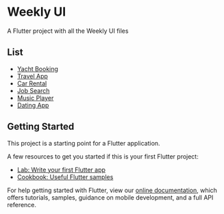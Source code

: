# **Weekly UI**

A Flutter project with all the Weekly UI files

## List
- [Yacht Booking](https://github.com/hexoncode/weekly_ui/blob/master/lib/yacht_view.dart)
- [Travel App](https://github.com/hexoncode/weekly_ui/blob/master/lib/travel_view.dart)
- [Car Rental](https://github.com/hexoncode/weekly_ui/blob/master/lib/car_rental_view.dart)
- [Job Search](https://github.com/hexoncode/weekly_ui/blob/master/lib/job_search_view.dart)
- [Music Player](https://github.com/hexoncode/weekly_ui/blob/master/lib/music_player_view.dart)
- [Dating App](https://github.com/hexoncode/weekly_ui/blob/master/lib/dating_view.dart)

## Getting Started

This project is a starting point for a Flutter application.

A few resources to get you started if this is your first Flutter project:

- [Lab: Write your first Flutter app](https://flutter.dev/docs/get-started/codelab)
- [Cookbook: Useful Flutter samples](https://flutter.dev/docs/cookbook)

For help getting started with Flutter, view our
[online documentation](https://flutter.dev/docs), which offers tutorials,
samples, guidance on mobile development, and a full API reference.
